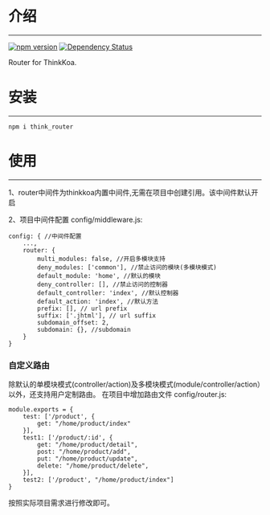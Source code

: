 # 介绍
-----

[![npm version](https://badge.fury.io/js/think_router.svg)](https://badge.fury.io/js/think_router)
[![Dependency Status](https://david-dm.org/thinkkoa/think_router.svg)](https://david-dm.org/thinkkoa/think_router)

Router for ThinkKoa.

# 安装
-----

```
npm i think_router
```

# 使用
-----

1、router中间件为thinkkoa内置中间件,无需在项目中创建引用。该中间件默认开启

2、项目中间件配置 config/middleware.js:
```
config: { //中间件配置
    ...,
    router: {
        multi_modules: false, //开启多模块支持
        deny_modules: ['common'], //禁止访问的模块(多模块模式)
        default_module: 'home', //默认的模块
        deny_controller: [], //禁止访问的控制器
        default_controller: 'index', //默认控制器
        default_action: 'index', //默认方法
        prefix: [], // url prefix
        suffix: ['.jhtml'], // url suffix
        subdomain_offset: 2,
        subdomain: {}, //subdomain
    }
}
```

### 自定义路由
除默认的单模块模式(controller/action)及多模块模式(module/controller/action）以外，还支持用户定制路由。
在项目中增加路由文件 config/router.js:
```
module.exports = {
    test: ['/product', {
        get: "/home/product/index"
    }],
    test1: ['/product/:id', {
        get: "/home/product/detail",
        post: "/home/product/add",
        put: "/home/product/update",
        delete: "/home/product/delete",
    }],
    test2: ['/product', "/home/product/index"]
}

```
按照实际项目需求进行修改即可。